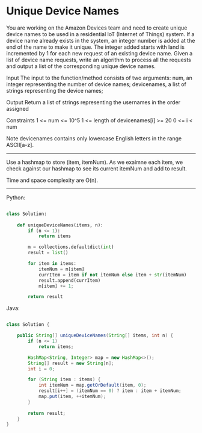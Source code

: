# Unique Device Names

You are working on the Amazon Devices team and need to create unique device
names to be used in a residential loT (Internet of Things) system. If a device
name already exists in the system, an integer number is added at the end of the
name to make it unique. The integer added starts with land is incremented by
1 for each new request of an existing device name.
Given a list of device name requests, write an algorithm to process all the
requests and output a list of the corresponding unique device names.

Input
The input to the function/method consists of two arguments:
num, an integer representing the number of device names;
devicenames, a list of strings representing the device names;

Output
Return a list of strings representing the usernames in the order assigned

Constraints
1 <= num <= 10^5
1 <= length of devicenames[i] >= 20
0 <= i < num

Note
devicenames contains only lowercase English letters in the range ASCII[a-z].

---

Use a hashmap to store (item, itemNum). As we exaimne each item, we check
against our hashmap to see its current itemNum and add to result.

Time and space complexity are O(n).

---

Python:

```python

class Solution:
    
    def uniqueDeviceNames(items, n):
        if (n <= 1):
            return items

        m = collections.defaultdict(int)
        result = list()

        for item in items:
            itemNum = m[item]
            currItem = item if not itemNum else item + str(itemNum)
            result.append(currItem)
            m[item] += 1;

        return result
```

Java:

```java

class Solution {

    public String[] uniqueDeviceNames(String[] items, int n) {
        if (n <= 1) 
            return items;

        HashMap<String, Integer> map = new HashMap<>();
        String[] result = new String[n];
        int i = 0;

        for (String item : items) {
            int itemNum = map.getOrDefault(item, 0);
            result[i++] = (itemNum == 0) ? item : item + itemNum;
            map.put(item, ++itemNum);
        }
        
        return result;
    }
}
